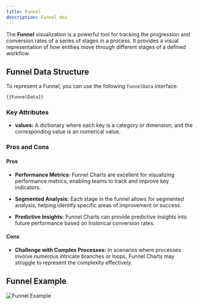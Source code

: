 ```yaml
---
title: Funnel
description: Funnel doc
---
```


The **Funnel** visualization is a powerful tool for tracking the progression and conversion rates of a series of stages in a process. It provides a visual representation of how entities move through different stages of a defined workflow.



## Funnel Data Structure

To represent a Funnel, you can use the following `FunnelData` interface:

```typescript
{{FunnelData}}
```
### Key Attributes

- **values:** A dictionary where each key is a category or dimension, and the corresponding value is an numerical value. 


### Pros and Cons

#### Pros
- **Performance Metrics:** Funnel Charts are excellent for visualizing performance metrics, enabling teams to track and improve key indicators.

- **Segmented Analysis:** Each stage in the funnel allows for segmented analysis, helping identify specific areas of improvement or success.

- **Predictive Insights:** Funnel Charts can provide predictive insights into future performance based on historical conversion rates.

#### Cons

- **Challenge with Complex Processes:** In scenarios where processes involve numerous intricate branches or loops, Funnel Charts may struggle to represent the complexity effectively.


## Funnel Example

![Funnel Example](/Illustry-monorepo/funnel.gif)